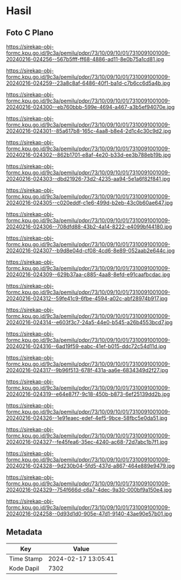 # Hasil

## Foto C Plano

https://sirekap-obj-formc.kpu.go.id/9c3a/pemilu/pdpr/73/10/09/10/01/7310091001009-20240216-024256--567b5fff-ff68-4886-ad11-8e0b75a1cd81.jpg

https://sirekap-obj-formc.kpu.go.id/9c3a/pemilu/pdpr/73/10/09/10/01/7310091001009-20240216-024259--23a8c8af-6486-40f1-ba1d-c7b6cc6d5a4b.jpg

https://sirekap-obj-formc.kpu.go.id/9c3a/pemilu/pdpr/73/10/09/10/01/7310091001009-20240216-024300--eb760bbb-599e-4694-a467-a3b5ef94070e.jpg

https://sirekap-obj-formc.kpu.go.id/9c3a/pemilu/pdpr/73/10/09/10/01/7310091001009-20240216-024301--85a617b8-165c-4aa8-b8e4-2d1c4c30c9d2.jpg

https://sirekap-obj-formc.kpu.go.id/9c3a/pemilu/pdpr/73/10/09/10/01/7310091001009-20240216-024302--862b1701-e8af-4e20-b33d-ee3b788eb19b.jpg

https://sirekap-obj-formc.kpu.go.id/9c3a/pemilu/pdpr/73/10/09/10/01/7310091001009-20240216-024303--dbd21926-73d2-4235-aa94-5e1a6f82f841.jpg

https://sirekap-obj-formc.kpu.go.id/9c3a/pemilu/pdpr/73/10/09/10/01/7310091001009-20240216-024305--c020eddf-c1e6-499d-b2eb-43c0b60ae647.jpg

https://sirekap-obj-formc.kpu.go.id/9c3a/pemilu/pdpr/73/10/09/10/01/7310091001009-20240216-024306--708dfd88-43b2-4a14-8222-e4099bf44180.jpg

https://sirekap-obj-formc.kpu.go.id/9c3a/pemilu/pdpr/73/10/09/10/01/7310091001009-20240216-024307--b9d8e04d-cf08-4cd6-8e89-052aab2e644c.jpg

https://sirekap-obj-formc.kpu.go.id/9c3a/pemilu/pdpr/73/10/09/10/01/7310091001009-20240216-024309--629b37aa-c885-4aa8-8efd-e91caafbcdac.jpg

https://sirekap-obj-formc.kpu.go.id/9c3a/pemilu/pdpr/73/10/09/10/01/7310091001009-20240216-024312--59fe41c9-6fbe-4594-a02c-abf28974b917.jpg

https://sirekap-obj-formc.kpu.go.id/9c3a/pemilu/pdpr/73/10/09/10/01/7310091001009-20240216-024314--e603f3c7-24a5-44e0-b545-a26b4553bcd7.jpg

https://sirekap-obj-formc.kpu.go.id/9c3a/pemilu/pdpr/73/10/09/10/01/7310091001009-20240216-024316--6ad19f59-eabc-41ef-b015-ddc72c54d11d.jpg

https://sirekap-obj-formc.kpu.go.id/9c3a/pemilu/pdpr/73/10/09/10/01/7310091001009-20240216-024317--9b96f513-678f-431a-aa6e-6834349d2f27.jpg

https://sirekap-obj-formc.kpu.go.id/9c3a/pemilu/pdpr/73/10/09/10/01/7310091001009-20240216-024319--e64e87f7-9c18-450b-b873-6ef25139dd2b.jpg

https://sirekap-obj-formc.kpu.go.id/9c3a/pemilu/pdpr/73/10/09/10/01/7310091001009-20240216-024326--1e91eaec-edef-4ef5-9bce-58fbc5e0da51.jpg

https://sirekap-obj-formc.kpu.go.id/9c3a/pemilu/pdpr/73/10/09/10/01/7310091001009-20240216-024327--fe45fea6-35ec-4240-ac68-72d7abc1b7f1.jpg

https://sirekap-obj-formc.kpu.go.id/9c3a/pemilu/pdpr/73/10/09/10/01/7310091001009-20240216-024328--9d230b04-5fd5-437d-a867-464e889e9479.jpg

https://sirekap-obj-formc.kpu.go.id/9c3a/pemilu/pdpr/73/10/09/10/01/7310091001009-20240216-024329--754f666d-c6a7-4dec-9a30-000bf9a150e4.jpg

https://sirekap-obj-formc.kpu.go.id/9c3a/pemilu/pdpr/73/10/09/10/01/7310091001009-20240216-024258--0d93d1d0-905e-47d1-9140-43ae90e57b01.jpg


## Metadata

| Key        | Value               |
| ---------- | ------------------- |
| Time Stamp | 2024-02-17 13:05:41 |
| Kode Dapil | 7302                |



